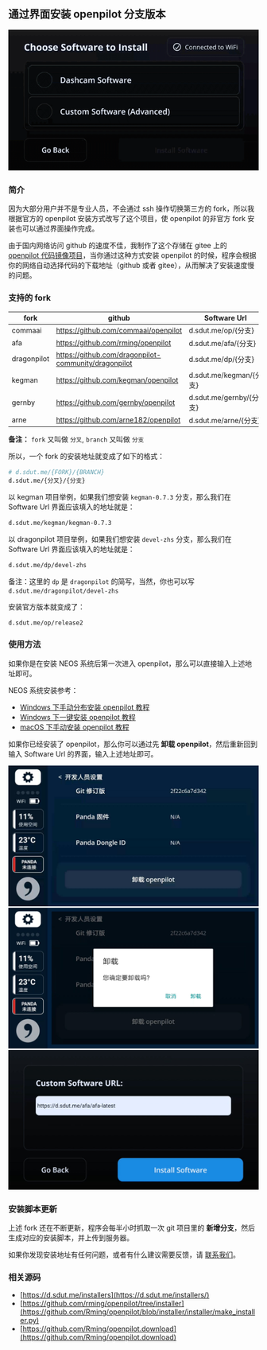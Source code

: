 ## 通过界面安装 openpilot 分支版本

![通过界面安装 openpilot 分支版本](/files/install_fork_via_ui.gif)

### 简介

因为大部分用户并不是专业人员，不会通过 ssh 操作切换第三方的 fork，所以我根据官方的 openpilot 安装方式改写了这个项目，使 openpilot 的非官方 fork 安装也可以通过界面操作完成。

由于国内网络访问 github 的速度不佳，我制作了这个存储在 gitee 上的 [openpilot 代码镜像项目](/mirror.md)，当你通过这种方式安装 openpilot 的时候，程序会根据你的网络自动选择代码的下载地址（github 或者 gitee），从而解决了安装速度慢的问题。


### 支持的 fork

fork|github|Software Url
-|-|-
commaai|https://github.com/commaai/openpilot| d.sdut.me/op/{分支}
afa|https://github.com/rming/openpilot| d.sdut.me/afa/{分支}
dragonpilot|<a style="white-space: nowrap;" href="https://github.com/dragonpilot-community/dragonpilot">https://github.com/dragonpilot-community/dragonpilot</a>|d.sdut.me/dp/{分支}
kegman|https://github.com/kegman/openpilot|d.sdut.me/kegman/{分支}
gernby|https://github.com/gernby/openpilot|d.sdut.me/gernby/{分支}
arne|https://github.com/arne182/openpilot|d.sdut.me/arne/{分支}


**备注：** `fork` 又叫做 `分叉`, `branch` 又叫做 `分支`

所以，一个 fork 的安装地址就变成了如下的格式：

```bash
# d.sdut.me/{FORK}/{BRANCH}
d.sdut.me/{分叉}/{分支}
```


以 kegman 项目举例，如果我们想安装 `kegman-0.7.3` 分支，那么我们在 Software Url 界面应该填入的地址就是：

```bash
d.sdut.me/kegman/kegman-0.7.3
```

以 dragonpilot 项目举例，如果我们想安装 `devel-zhs` 分支，那么我们在 Software Url 界面应该填入的地址就是：

```bash
d.sdut.me/dp/devel-zhs
```
备注：这里的 `dp` 是 `dragonpilot` 的简写，当然，你也可以写 `d.sdut.me/dragonpilot/devel-zhs`

安装官方版本就变成了：

```bash
d.sdut.me/op/release2
```
### 使用方法

如果你是在安装 NEOS 系统后第一次进入 openpilot，那么可以直接输入上述地址即可。

NEOS 系统安装参考：

- [Windows 下手动分布安装 openpilot 教程](/cn/how_to_flash_openpilot_on_windows_step_by_step.md)
- [Windows 下一键安装 openpilot 教程](/cn/how_to_flash_openpilot_on_windows.md)
- [macOS 下手动安装 openpilot 教程](cn/how_to_flash_openpilot_on_mac.md)


如果你已经安装了 openpilot，那么你可以通过先 **卸载 openpilot**，然后重新回到输入 Software Url 的界面，输入上述地址即可。


<center>
<img src="/files/uninstall1.jpg" class="max-h-300">
<img src="/files/uninstall2.jpg" class="max-h-300">
<img src="/files/uninstall3.jpg" class="max-h-300">
</center>



### 安装脚本更新

上述 fork 还在不断更新，程序会每半小时抓取一次 git 项目里的 **新增分支**，然后生成对应的安装脚本，并上传到服务器。

如果你发现安装地址有任何问题，或者有什么建议需要反馈，请 [联系我们](/about.md)。

### 相关源码

- [https://d.sdut.me/installers](https://d.sdut.me/installers/)
- [https://github.com/rming/openpilot/tree/installer](https://github.com/Rming/openpilot/blob/installer/installer/make_installer.py)
- [https://github.com/Rming/openpilot.download](https://github.com/Rming/openpilot.download)
